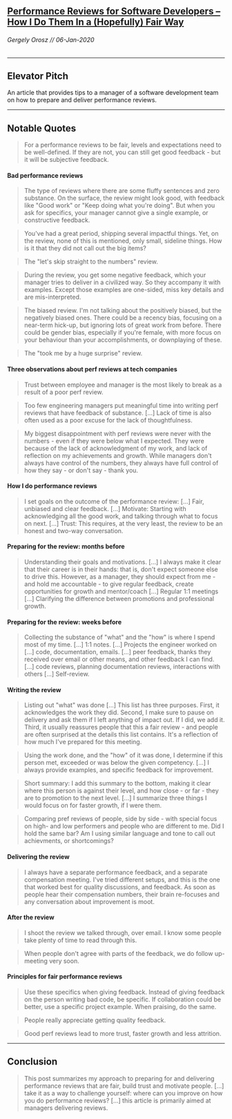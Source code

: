 ## [Performance Reviews for Software Developers – How I Do Them In a (Hopefully) Fair Way](https://blog.pragmaticengineer.com/performance-reviews-for-software-engineers/)
###### Gergely Orosz // 06-Jan-2020
---

Elevator Pitch
------
An article that provides tips to a manager of a software development team on how to prepare and deliver performance reviews.

------

Notable Quotes
------
> For a performance reviews to be fair, levels and expectations need to be well-defined. If they are not, you can still get good feedback - but it will be subjective feedback.

#### Bad performance reviews
> The type of reviews where there are some fluffy sentences and zero substance. On the surface, the review might look good, with feedback like "Good work" or "Keep doing what you're doing". But when you ask for specifics, your manager cannot give a single example, or constructive feedback.

> You've had a great period, shipping several impactful things. Yet, on the review, none of this is mentioned, only small, sideline things. How is it that they did not call out the big items? 

> The "let's skip straight to the numbers" review.

> During the review, you get some negative feedback, which your manager tries to deliver in a civilized way. So they accompany it with examples. Except those examples are one-sided, miss key details and are mis-interpreted.

> The biased review. I'm not talking about the positively biased, but the negatively biased ones. There could be a recency bias, focusing on a near-term hick-up, but ignoring lots of great work from before. There could be gender bias, especially if you're female, with more focus on your behaviour than your accomplishments, or downplaying of these.

> The "took me by a huge surprise" review.

#### Three observations about perf reviews at tech companies

> Trust between employee and manager is the most likely to break as a result of a poor perf review. 

> Too few engineering managers put meaningful time into writing perf reviews that have feedback of substance. [...] Lack of time is also often used as a poor excuse for the lack of thoughtfulness.

> My biggest disappointment with perf reviews were never with the numbers - even if they were below what I expected. They were because of the lack of acknowledgment of my work, and lack of reflection on my achievements and growth. While managers don't always have control of the numbers, they always have full control of how they say - or don't say - thank you.

#### How I do performance reviews

> I set goals on the outcome of the performance review: [...] Fair, unbiased and clear feedback. [...] Motivate: Starting with acknowledging all the good work, and talking through what to focus on next. [...] Trust: This requires, at the very least, the review to be an honest and two-way conversation.

#### Preparing for the review: months before

> Understanding their goals and motivations. [...]  I always make it clear that their career is in their hands: that is, don't expect someone else to drive this. However, as a manager, they should expect from me - and hold me accountable - to give regular feedback, create opportunities for growth and mentor/coach [...] Regular 1:1 meetings [...] Clarifying the difference between promotions and professional growth.

#### Preparing for the review: weeks before

> Collecting the substance of "what" and the "how" is where I spend most of my time. [...] 1:1 notes. [...] Projects the engineer worked on [...] code, documentation, emails. [...] peer feedback, thanks they received over email or other means, and other feedback I can find. [...] code reviews, planning documentation reviews, interactions with others [...] Self-review.

#### Writing the review

> Listing out "what" was done [...] This list has three purposes. First, it acknowledges the work they did. Second, I make sure to pause on delivery and ask them if I left anything of impact out. If I did, we add it. Third, it usually reassures people that this a fair review - and people are often surprised at the details this list contains. It's a reflection of how much I've prepared for this meeting.

> Using the work done, and the "how" of it was done, I determine if this person met, exceeded or was below the given competency. [...] I always provide examples, and specific feedback for improvement.

> Short summary: I add this summary to the bottom, making it clear where this person is against their level, and how close - or far - they are to promotion to the next level. [...] I summarize three things I would focus on for faster growth, if I were them.

> Comparing pref reviews of people, side by side - with special focus on high- and low performers and people who are different to me. Did I hold the same bar? Am I using similar language and tone to call out achievments, or shortcomings?

#### Delivering the review

> I always have a separate performance feedback, and a separate compensation meeting. I've tried different setups, and this is the one that worked best for quality discussions, and feedback. As soon as people hear their compensation numbers, their brain re-focuses and any conversation about improvement is moot.

#### After the review

> I shoot the review we talked through, over email. I know some people take plenty of time to read through this. 

> When people don't agree with parts of the feedback, we do follow up-meeting very soon.

#### Principles for fair performance reviews

> Use these specifics when giving feedback. Instead of giving feedback on the person writing bad code, be specific. If collaboration could be better, use a specific project example. When praising, do the same.

> People really appreciate getting quality feedback.

> Good perf reviews lead to more trust, faster growth and less attrition. 

------

Conclusion
------
> This post summarizes my approach to preparing for and delivering performance reviews that are fair, build trust and motivate people. [...] take it as a way to challenge yourself: where can you improve on how you do performance reviews? [...] this article is primarily aimed at managers delivering reviews.
